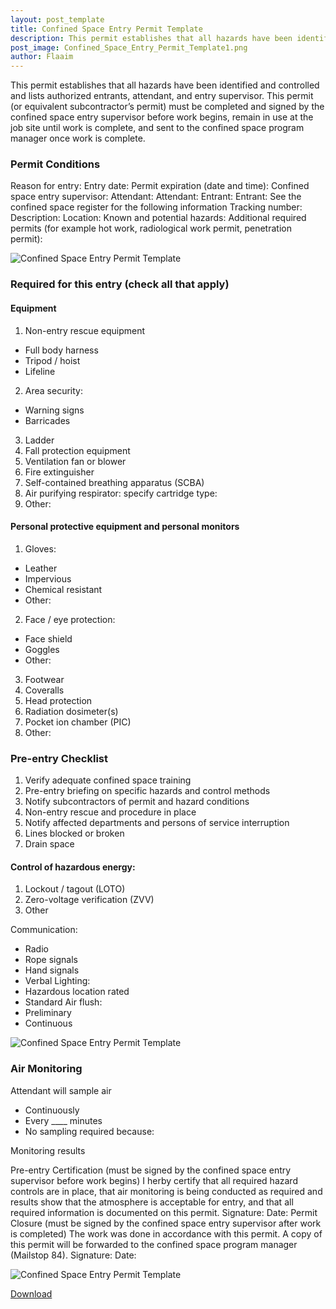 ```yaml
---
layout: post_template
title: Confined Space Entry Permit Template
description: This permit establishes that all hazards have been identified and controlled and lists authorized entrants, attendant, and entry supervisor.  
post_image: Confined_Space_Entry_Permit_Template1.png
author: Flaaim
---
```


This permit establishes that all hazards have been identified and controlled and lists authorized entrants, attendant, and entry supervisor. This permit (or equivalent subcontractor’s permit) must be completed and signed by the confined space entry supervisor before work begins, remain in use at the job site until work is complete, and sent to the confined space program manager once work is complete.

### Permit Conditions 
Reason for entry:
Entry date: 
Permit expiration (date and time):
Confined space entry supervisor:
Attendant:
Attendant:
Entrant:
Entrant:
See the confined space register  for the following information
Tracking number:	
Description:	Location:
Known and potential hazards:
Additional required permits (for example hot work, radiological work permit, penetration permit):

![Confined Space Entry Permit Template](https://safetyworkblog.com/assets/img/Confined_Space_Entry_Permit_Template1.png)

### Required for this entry (check all that apply) 
#### Equipment
1. Non-entry rescue equipment
- Full body harness
- Tripod / hoist 
- Lifeline

2. Area security:
- Warning signs
- Barricades

3. Ladder
4. Fall protection equipment
5. Ventilation fan or blower
6. Fire extinguisher
7. Self-contained breathing apparatus (SCBA)
8. Air purifying respirator: specify cartridge type:    
9. Other:


#### Personal protective equipment and personal monitors

1. Gloves: 
- Leather
- Impervious
- Chemical resistant 
- Other:
2. Face / eye protection: 
- Face shield
- Goggles
- Other:
3. Footwear
4. Coveralls
5. Head protection
6. Radiation dosimeter(s) 
7. Pocket ion chamber (PIC)
8. Other:

### Pre-entry Checklist
1. Verify adequate confined space training
2. Pre-entry briefing on specific hazards and control methods 
3. Notify subcontractors of permit and hazard conditions 
4. Non-entry rescue and procedure in place
5. Notify affected departments and persons of service interruption 
6. Lines blocked or broken
7. Drain space 
#### Control of hazardous energy: 
1. Lockout / tagout (LOTO) 
2. Zero-voltage verification (ZVV) 
3. Other

Communication:
- Radio 
- Rope signals 
- Hand signals 
- Verbal
Lighting: 
- Hazardous location rated  
- Standard
Air flush: 
- Preliminary  
- Continuous

![Confined Space Entry Permit Template](https://safetyworkblog.com/assets/img/Confined_Space_Entry_Permit_Template2.png)
### Air Monitoring 
Attendant will sample air 
- Continuously 
- Every  ____  minutes 
- No sampling required because:

Monitoring results

Pre-entry Certification (must be signed by the confined space entry supervisor before work begins)
I herby certify that all required hazard controls are in place, that air monitoring is being conducted as required and results show that the atmosphere is acceptable for entry, and that all required information is documented on this permit.
Signature:	Date:
Permit Closure (must be signed by the confined space entry supervisor after work is completed)
The work was done in accordance with this permit. A copy of this permit will be forwarded to the confined space program manager (Mailstop 84).
Signature:	Date:

![Confined Space Entry Permit Template](https://safetyworkblog.com/assets/img/Confined_Space_Entry_Permit_Template3.png)


[Download](https://safetyworkblog.com/assets/template/Confined_Space_Entry_Permit_Template.docx)
